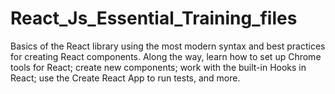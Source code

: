 # React_Js_Essential_Training_files

Basics of the React library using the most modern syntax and best practices for creating React components. 
Along the way, learn how to set up Chrome tools for React; create new components; work with the built-in 
Hooks in React; use the Create React App to run tests, and more.
